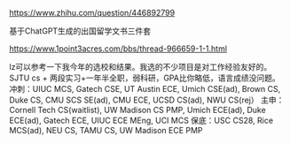 https://www.zhihu.com/question/446892799



基于ChatGPT生成的出国留学文书三件套

https://www.1point3acres.com/bbs/thread-966659-1-1.html





lz可以参考一下我今年的选校和结果。我选的不少项目是对工作经验友好的。SJTU cs + 两段实习+一年半全职，弱科研，GPA比你略低，语言成绩没问题。
冲刺：UIUC MCS, Gatech CSE, UT Austin ECE, Umich CSE(ad), Brown CS, Duke CS, CMU SCS SE(ad), CMU ECE, UCSD CS(ad), NWU CS(rej）
主申：Cornell Tech CS(waitlist), UW Madison CS PMP, Umich ECE(ad), Duke ECE(ad), Gatech ECE, UIUC ECE MEng, UCI MCS
保底：USC CS28, Rice MCS(ad), NEU CS, TAMU CS, UW Madison ECE PMP